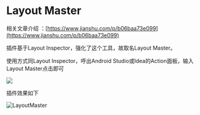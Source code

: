 # Layout Master

相关文章介绍 ：[https://www.jianshu.com/p/b06baa73e099](https://www.jianshu.com/p/b06baa73e099)

插件基于Layout Inspector，强化了这个工具，故取名Layout Master。

使用方式同Layout Inspector，呼出Android Studio或Idea的Action面板，输入Layout Master点击即可

![](https://ws3.sinaimg.cn/large/006tKfTcgy1fqcali3gjwj30rm08ogmu.jpg)

插件效果如下

![LayoutMaster](https://ws3.sinaimg.cn/large/006tKfTcgy1fqck64gixtg30lt0d2x6p.gif)